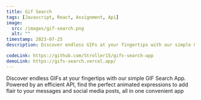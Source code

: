 ```yaml
---
title: Gif Search
tags: [Javascript, React, Assignment, Api]
image:
  src: /images/gif-search.png
  alt: ""
timestamp: 2023-07-25
description: Discover endless GIFs at your fingertips with our simple GIF Search App. Powered by an efficient API, find the perfect animated expressions to add flair to your messages and social media posts, all in one convenient app

codeLink: https://github.com/Stroller15/gifs-search-app
demoLink: https://gifs-search.vercel.app/
---
```


Discover endless GIFs at your fingertips with our simple GIF Search App. Powered by an efficient API, find the perfect animated expressions to add flair to your messages and social media posts, all in one convenient app
